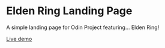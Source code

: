 # Elden Ring Landing Page
A simple landing page for Odin Project featuring... Elden Ring!

[Live demo](https://spacemango.github.io/odin-landing/)
